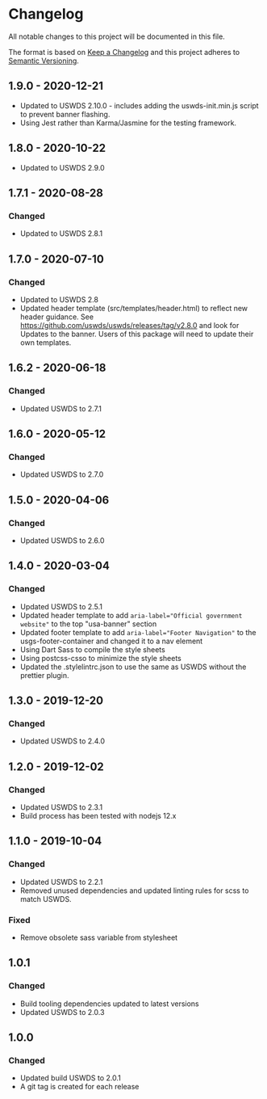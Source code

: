 # Changelog
All notable changes to this project will be documented in this file.

The format is based on [Keep a Changelog](http://keepachangelog.com/en/1.0.0/)
and this project adheres to [Semantic Versioning](http://semver.org/spec/v2.0.0.html).

## 1.9.0 - 2020-12-21
- Updated to USWDS 2.10.0 - includes adding the uswds-init.min.js script to prevent banner flashing.
- Using Jest rather than Karma/Jasmine for the testing framework.

## 1.8.0 - 2020-10-22
- Updated to USWDS 2.9.0

## 1.7.1 - 2020-08-28
### Changed
- Updated to USWDS 2.8.1

## 1.7.0 - 2020-07-10
### Changed
- Updated to USWDS 2.8
- Updated header template (src/templates/header.html) to reflect new header guidance. See https://github.com/uswds/uswds/releases/tag/v2.8.0 and look for Updates to the banner. Users of this package will need to update their own templates.

## 1.6.2 - 2020-06-18
### Changed
- Updated USWDS to 2.7.1

## 1.6.0 - 2020-05-12
### Changed
- Updated USWDS to 2.7.0

## 1.5.0 - 2020-04-06
### Changed
- Updated USWDS to 2.6.0

## 1.4.0 - 2020-03-04
### Changed
- Updated USWDS to 2.5.1
- Updated header template to add ```aria-label="Official government website"``` to the top "usa-banner" section
- Updated footer template to add ```aria-label="Footer Navigation"``` to the usgs-footer-container and changed it to a nav element
- Using Dart Sass to compile the style sheets
- Using postcss-csso to minimize the style sheets
- Updated the .stylelintrc.json to use  the same as USWDS without the prettier plugin.

## 1.3.0 - 2019-12-20
### Changed
- Updated USWDS to 2.4.0

## 1.2.0 - 2019-12-02
### Changed
- Updated USWDS to 2.3.1
- Build process has been tested with nodejs 12.x

## 1.1.0 - 2019-10-04
### Changed
- Updated USWDS to 2.2.1 
- Removed unused dependencies and updated linting rules for scss to match USWDS.

### Fixed
- Remove obsolete sass variable from stylesheet

## 1.0.1
### Changed
- Build tooling dependencies updated to latest versions
- Updated USWDS to 2.0.3

## 1.0.0
### Changed
- Updated build USWDS to 2.0.1
- A git tag is created for each release